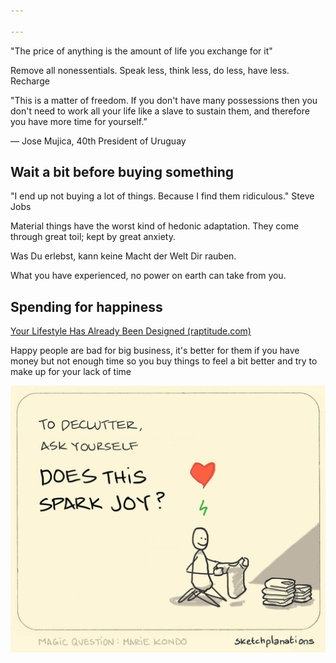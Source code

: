 ```yaml
---

---
```


"The price of anything is the amount of life you exchange for it"

Remove all nonessentials. Speak less, think less, do less, have less. Recharge

"This is a matter of freedom. If you don't have many possessions then you don't need to work all your life like a slave to sustain them, and therefore you have more time for yourself.”

— Jose Mujica, 40th President of Uruguay


## Wait a bit before buying something 

"I end up not buying a lot of things. Because I find them ridiculous." Steve Jobs 

Material things have the worst kind of hedonic adaptation. They come through great toil; kept by great anxiety. 

Was Du erlebst, kann keine Macht der Welt Dir rauben. 

What you have experienced, no power on earth can take from you.

## Spending for happiness 

[Your Lifestyle Has Already Been Designed (raptitude.com)](https://www.raptitude.com/2010/07/your-lifestyle-has-already-been-designed/)

Happy people are bad for big business, it's better for them if you have money but not enough time so you buy things to feel a bit better and try to make up for your lack of time 


![](/assets/static/img/does-this-spark-joy.jpeg)
